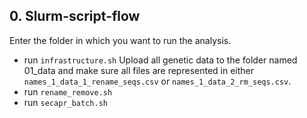 ## 0\. Slurm-script-flow
Enter the folder in which you want to run the analysis.
-	run `infrastructure.sh`
Upload all genetic data to the folder named 01_data and make sure all files are represented in either `names_1_data_1_rename_seqs.csv` or `names_1_data_2_rm_seqs.csv`.
-	run `rename_remove.sh`
-   run `secapr_batch.sh`